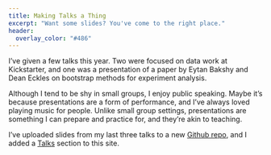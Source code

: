 ```yaml
---
title: Making Talks a Thing
excerpt: "Want some slides? You've come to the right place."
header:
  overlay_color: "#486"
---
```


I’ve given a few talks this year. Two were focused on data work at Kickstarter, and one was a presentation of a paper by Eytan Bakshy and Dean Eckles on bootstrap methods for experiment analysis.

Although I tend to be shy in small groups, I enjoy public speaking. Maybe it’s because presentations are a form of performance, and I’ve always loved playing music for people. Unlike small group settings, presentations are something I can prepare and practice for, and they’re akin to teaching.

I’ve uploaded slides from my last three talks to a new [Github repo](https://github.com/selftext/talks), and I added a [Talks](/talks/) section to this site.
